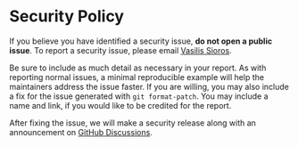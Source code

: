 # Security Policy

If you believe you have identified a security issue, **do not open a public issue**. To  report a security issue, please email [Vasilis Sioros](billsioros97@gmail.com).

Be sure to include as much detail as necessary in your report. As with
reporting normal issues, a minimal reproducible example will help the
maintainers address the issue faster. If you are willing, you may also
include a fix for the issue generated with `git format-patch`. You may
include a name and link, if you would like to be credited for the report.

After fixing the issue, we will make a security release along with an
announcement on [GitHub Discussions](https://github.com/the-dotify-project/dotify/discussions).
